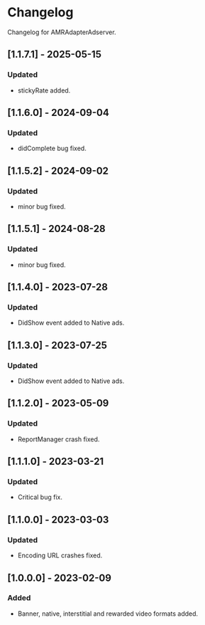 # Changelog

Changelog for AMRAdapterAdserver. 

## [1.1.7.1] - 2025-05-15
### Updated
- stickyRate added.

## [1.1.6.0] - 2024-09-04
### Updated
- didComplete bug fixed.

## [1.1.5.2] - 2024-09-02
### Updated
- minor bug fixed.

## [1.1.5.1] - 2024-08-28
### Updated
- minor bug fixed.

## [1.1.4.0] - 2023-07-28
### Updated
- DidShow event added to Native ads.

## [1.1.3.0] - 2023-07-25
### Updated
- DidShow event added to Native ads.

## [1.1.2.0] - 2023-05-09
### Updated
- ReportManager crash fixed.

## [1.1.1.0] - 2023-03-21
### Updated
- Critical bug fix.

## [1.1.0.0] - 2023-03-03
### Updated
- Encoding URL crashes fixed.


## [1.0.0.0] - 2023-02-09
### Added
- Banner, native, interstitial and rewarded video formats added.
